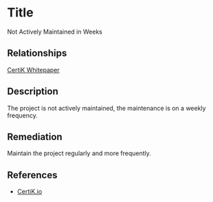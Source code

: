 # Title 
Not Actively Maintained in Weeks

## Relationships 
[CertiK Whitepaper](https://certik.foundation/whitepaper)

## Description 
The project is not actively maintained, the maintenance is on a weekly frequency.

## Remediation
Maintain the project regularly and more frequently.

## References 
* [CertiK.io](https://certik.io)
